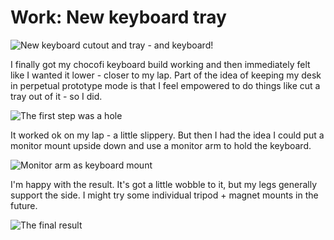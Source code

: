 # Work: New keyboard tray

![New keyboard cutout and tray - and keyboard!](https://grant-uploader.s3.amazonaws.com/2024-11-30-16-47-37-2000.jpg)

I finally got my chocofi keyboard build working and then immediately felt like I wanted it lower - closer to my lap. Part of the idea of keeping my desk in perpetual prototype mode is that I feel empowered to do things like cut a tray out of it - so I did.

![The first step was a hole](https://grant-uploader.s3.amazonaws.com/2024-11-30-16-46-05-2000.jpg)

It worked ok on my lap - a little slippery. But then I had the idea I could put a monitor mount upside down and use a monitor arm to hold the keyboard.

![Monitor arm as keyboard mount](https://grant-uploader.s3.amazonaws.com/2024-11-30-16-47-25-2000.jpg)

I'm happy with the result. It's got a little wobble to it, but my legs generally support the side. I might try some individual tripod + magnet mounts in the future.

![The final result](https://grant-uploader.s3.amazonaws.com/2024-11-30-16-47-37-2000.jpg)